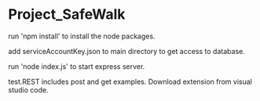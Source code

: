 # Project_SafeWalk

run 'npm install' to install the node packages.

add serviceAccountKey.json to main directory to get access to database.

run 'node index.js' to start express server.

test.REST includes post and get examples. Download extension from visual studio code.


